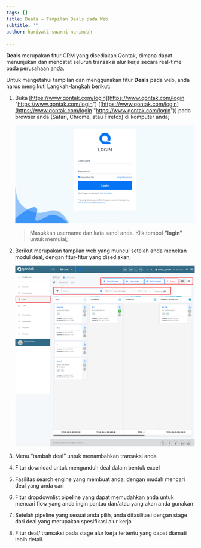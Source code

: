 ```yaml
---
tags: []
title: Deals – Tampilan Deals pada Web
subtitle: ''
author: hariyati suarni nurindah

---
```

**Deals** merupakan fitur CRM yang disediakan Qontak, dimana dapat menunjukan dan mencatat seluruh transaksi alur kerja secara real-time pada perusahaan anda.

Untuk mengetahui tampilan dan menggunakan fitur **Deals** pada web, anda harus mengikuti Langkah-langkah berikut:

1. Buka [https://www.qontak.com/login](https://www.qontak.com/login "https://www.qontak.com/login") ([https://www.qontak.com/login](https://www.qontak.com/login "https://www.qontak.com/login")) pada browser anda (Safari, Chrome, atau Firefox) di komputer anda;

   ![](/uploads/screencapture-qontak-login-2021-09-29-11_32_29.png)

   > Masukkan username dan kata sandi anda. Klik tombol **“login”** untuk memulai;
2. Berikut merupakan tampilan web yang muncul setelah anda menekan modul deal, dengan fitur-fitur yang disediakan;

   ![](/uploads/screencapture-qontak-crm-deals-2021-09-29-11_31_53.png)
3. Menu “tambah deal” untuk menambahkan transaksi anda
4. Fitur download untuk mengunduh deal dalam bentuk excel
5. Fasilitas search engine yang membuat anda, dengan mudah mencari deal yang anda cari
6. Fitur dropdownlist pipeline yang dapat memudahkan anda untuk mencari flow yang anda ingin pantau dan/atau yang akan anda gunakan
7. Setelah pipeline yang sesuai anda pilih, anda difasilitasi dengan stage dari deal yang merupakan spesifikasi alur kerja
8. Fitur deal/ transaksi pada stage alur kerja tertentu yang dapat diamati lebih detail.